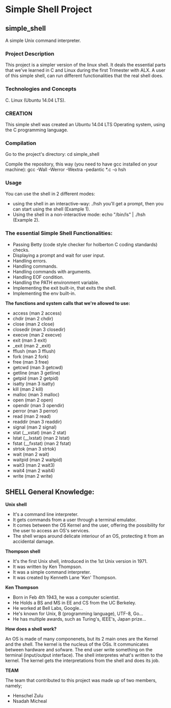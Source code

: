 # **Simple Shell Project**

## **simple_shell**

A simple Unix command interpreter.

### **Project Description**
This project is a simpler version of the linux shell. It deals the essential parts that we've learned in C and Linux during the first Trimester with ALX. A user of this simple shell, can run different functionalities that the real shell does.

### **Technologies and Concepts**
C.
Linux (Ubuntu 14.04 LTS).

### **CREATION**
This simple shell was created an Ubuntu 14.04 LTS Operating system, using the C programming language.

### **Compilation**
Go to the project's directory:
cd simple_shell

Compile the repository, this way (you need to have gcc installed on your machine):
gcc -Wall -Werror -Wextra -pedantic *.c -o hsh

### **Usage**

You can use the shell in 2 different modes:

- using the shell in an interactive-way:
./hsh you'll get a prompt, then you can start using the shell (Example 1).
- Using the shell in a non-interactive mode:
echo "/bin/ls" | ./hsh (Example 2).

### **The essential Simple Shell Functionalities:**

- Passing Betty (code style checker for holberton C coding standards) checks.
- Displaying a prompt and wait for user input.
- Handling errors.
- Handling commands.
- Handling commands with arguments.
- Handling EOF condition.
- Handling the PATH environment variable.
- Implementing the exit built-in, that exits the shell.
- Implementing the env built-in.

**The functions and system calls that we're allowed to use:**
- access (man 2 access)
- chdir (man 2 chdir)
- close (man 2 close)
- closedir (man 3 closedir)
- execve (man 2 execve)
- exit (man 3 exit)
- _exit (man 2 _exit)
- fflush (man 3 fflush)
- fork (man 2 fork)
- free (man 3 free)
- getcwd (man 3 getcwd)
- getline (man 3 getline)
- getpid (man 2 getpid)
- isatty (man 3 isatty)
- kill (man 2 kill)
- malloc (man 3 malloc)
- open (man 2 open)
- opendir (man 3 opendir)
- perror (man 3 perror)
- read (man 2 read)
- readdir (man 3 readdir)
- signal (man 2 signal)
- stat (__xstat) (man 2 stat)
- lstat (__lxstat) (man 2 lstat)
- fstat (__fxstat) (man 2 fstat)
- strtok (man 3 strtok)
- wait (man 2 wait)
- waitpid (man 2 waitpid)
- wait3 (man 2 wait3)
- wait4 (man 2 wait4)
- write (man 2 write)

## **SHELL General Knowledge:**
**Unix shell**
- It's a command line interpreter.
- It gets commands from a user through a terminal emulator.
- It comes between the OS Kernel and the user, offering the possibility for the user to access an OS's services.
- The shell wraps around delicate interiour of an OS, protecting it from an accidental damage.

**Thompson shell**
- It's the first Unix shell, introduced in the 1st Unix version in 1971.
- It was written by Ken Thompson.
- It was a simple command interpreter.
- It was created by Kenneth Lane 'Ken' Thompson.

**Ken Thompson**
- Born in Feb 4th 1943, he was a computer scientist.
- He Holds a BS and MS in EE and CS from the UC Berkeley.
- He worked at Bell Labs, Google...
- He's known for Unix, B (programming language), UTF-8, Go...
- He has multiple awards, such as Turing's, IEEE's, Japan prize...

**How does a shell work?**

An OS is made of many componenets, but its 2 main ones are the Kernel and the shell.
The kernel is the nucleus of the OSs. It communicates between hardware and sofware.
The end user write something on the terminal (input/output interface). The shell interpretes what's written to the kernel. The kernel gets the interpretations from the shell and does its job.

**TEAM**

The team that contributed to this project was made up of two members, namely;
- Henschel Zulu
- Nsadah Micheal

